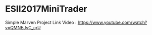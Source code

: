 # ESII2017MiniTrader
Simple Marven Project
Link Video : https://www.youtube.com/watch?v=QMNEJvC_crU
